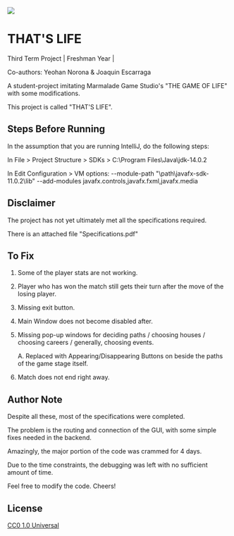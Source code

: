 ![](images/BACKGROUND-small.png)

# THAT'S LIFE
Third Term Project | Freshman Year | 

Co-authors: Yeohan Norona & Joaquin Escarraga 

A student-project imitating Marmalade Game Studio's 
"THE GAME OF LIFE" with some modifications.

This project is called "THAT'S LIFE". 

## Steps Before Running
In the assumption that you are running IntelliJ, do the following steps: 

  In File > Project Structure > SDKs > C:\Program Files\Java\jdk-14.0.2
  
  In Edit Configuration > VM options: --module-path "\path\javafx-sdk-11.0.2\lib" --add-modules javafx.controls,javafx.fxml,javafx.media

## Disclaimer
The project has not yet ultimately met all the specifications required.

There is an attached file "Specifications.pdf" 

## To Fix 

1. Some of the player stats are not working.
2. Player who has won the match still gets their turn after the move of the losing player.
3. Missing exit button.
4. Main Window does not become disabled after.
5. Missing pop-up windows for deciding paths / choosing houses / choosing careers / generally, choosing events.
   
   A. Replaced with Appearing/Disappearing Buttons on beside the paths of the game stage itself.
   
6. Match does not end right away.

## Author Note
Despite all these, most of the specifications were completed. 

The problem is the routing and connection of the GUI, with some simple fixes needed in the backend.


Amazingly, the major portion of the code was crammed for 4 days. 

Due to the time constraints, the debugging was left with no sufficient amount of time.

Feel free to modify the code. Cheers! 

## License
[CC0 1.0 Universal](https://choosealicense.com/licenses/cc0-1.0/)
